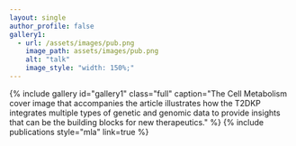 ```yaml
---
layout: single
author_profile: false
gallery1:
  - url: /assets/images/pub.png
    image_path: assets/images/pub.png
    alt: "talk"
    image_style: "width: 150%;"
---
```

{% include gallery id="gallery1" class="full" caption="The Cell Metabolism cover image that accompanies the article illustrates how the T2DKP integrates multiple types of genetic and genomic data to provide insights that can be the building blocks for new therapeutics." %}
{% include publications style="mla" link=true %}